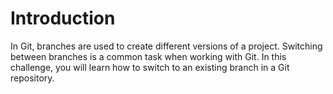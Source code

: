 # Introduction

In Git, branches are used to create different versions of a project. Switching between branches is a common task when working with Git. In this challenge, you will learn how to switch to an existing branch in a Git repository.

